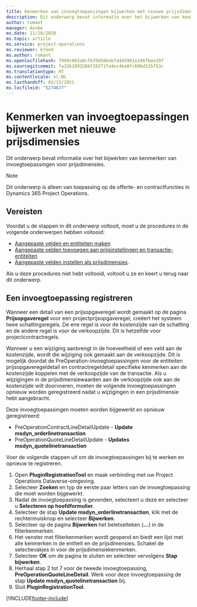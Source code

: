 ```yaml
---
title: Kenmerken van invoegtoepassingen bijwerken met nieuwe prijsdimensies
description: Dit onderwerp bevat informatie over het bijwerken van kenmerken van invoegtoepassingen voor prijsdimensies.
author: rumant
manager: Annbe
ms.date: 11/18/2020
ms.topic: article
ms.service: project-operations
ms.reviewer: kfend
ms.author: rumant
ms.openlocfilehash: 7999c003a0cf670d586ebf4445901e106fbee39f
ms.sourcegitcommit: fa32b1893286f20271fa4ec4be8fc68bd135f53c
ms.translationtype: HT
ms.contentlocale: nl-NL
ms.lasthandoff: 02/15/2021
ms.locfileid: "5274677"
---
```

# <a name="update-plug-in-attributes-with-new-pricing-dimensions"></a>Kenmerken van invoegtoepassingen bijwerken met nieuwe prijsdimensies

Dit onderwerp bevat informatie over het bijwerken van kenmerken van invoegtoepassingen voor prijsdimensies.

> [!NOTE]
> Dit onderwerp is alleen van toepassing op de offerte- en contractfuncties in Dynamics 365 Project Operations.

## <a name="prerequisites"></a>Vereisten
Voordat u de stappen in dit onderwerp voltooit, moet u de procedures in de volgende onderwerpen hebben voltooid:

  - [Aangepaste velden en entiteiten maken](create-custom-fields-entities-pricing-dimensions.md) 
  - [Aangepaste velden toevoegen aan prijsinstellingen en transactie-entiteiten ](add-custom-fields-price-setup-transactional-entities.md)
  - [Aangepaste velden instellen als prijsdimensies](set-up-custom-fields-pricing-dimensions.md). 
  
Als u deze procedures niet hebt voltooid, voltooit u ze en keert u terug naar dit onderwerp.

## <a name="register-a-plug-in"></a>Een invoegtoepassing registreren
Wanneer een detail van een prijsopgaveregel wordt gemaakt op de pagina **Prijsopgaveregel** voor een projectprijsopgaveregel, creëert het systeem twee schattingsregels. De ene regel is voor de kostenzijde van de schatting en de andere regel is voor de verkoopzijde. Dit is hetzelfde voor projectcontractregels.

Wanneer u een wijziging aanbrengt in de hoeveelheid of een veld aan de kostenzijde, wordt die wijziging ook gemaakt aan de verkoopzijde. Dit is mogelijk doordat de PreOperation-invoegtoepassingen voor de entiteiten prijsopgaveregeldetail en contractregeldetail specifieke kenmerken aan de kostenzijde koppelen met de verkoopzijde van de transactie. Als u wijzigingen in de prijsdimensiewaarden aan de verkoopzijde ook aan de kostenzijde wilt doorvoeren, moeten de volgende invoegtoepassingen opnieuw worden geregistreerd nadat u wijzigingen in een prijsdimensie hebt aangebracht.

Deze invoegtoepassingen moeten worden bijgewerkt en opnieuw geregistreerd:

- PreOperationContractLineDetailUpdate - **Update msdyn_orderlinetransaction**
- PreOperationQuoteLineDetailUpdate - **Updates msdyn_quotelinetransaction**

Voer de volgende stappen uit om de invoegtoepassingen bij te werken en opnieuw te registreren.

1. Open **PluginRegistrationTool** en maak verbinding met uw Project Operations Dataverse-omgeving.
2. Selecteer **Zoeken** en typ de eerste paar letters van de invoegtoepassing die moet worden bijgewerkt.
3. Nadat de invoegtoepassing is gevonden, selecteert u deze en selecteer u **Selecteren op hoofdformulier**.
4. Selecteer de stap **Update msdyn_orderlinetransaction**, klik met de rechtermuisknop en selecteer **Bijwerken**.
5. Selecteer op de pagina **Bijwerken** het beletselteken (**...**) in de filterkenmerken.
6. Het venster met filterkenmerken wordt geopend en biedt een lijst met alle kenmerken in de entiteit en de prijsdimensies. Schakel de selectievakjes in voor de prijsdimensiekenmerken.
7. Selecteer **OK** om de pagina te sluiten en selecteer vervolgens **Stap bijwerken**.
8. Herhaal stap 2 tot 7 voor de tweede invoegtoepassing, **PreOperationQuoteLineDetail**. Werk voor deze invoegtoepassing de stap **Update msdyn_quotelinetransaction** bij.
9. Sluit **PluginRegistrationTool**.


[!INCLUDE[footer-include](../includes/footer-banner.md)]